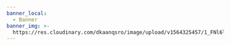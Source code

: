 ```yaml
---
banner_local:
  - Banner
banner_img: >-
  https://res.cloudinary.com/dkaanqsro/image/upload/v1564325457/1_FNl6lEE4N3gJ5R4mWOLMLQ_av6fru.jpg
---
```


